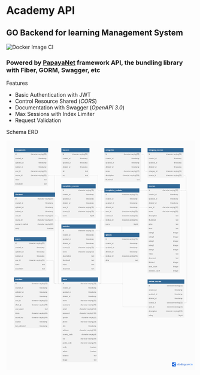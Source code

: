 # Academy API
## GO Backend for learning Management System

![Docker Image CI](https://github.com/capstone-project-kelompok-11/backend-golang/actions/workflows/docker-image.yml/badge.svg)

### Powered by [PapayaNet](https://github.com/skulluglify/papayanet) framework API, the bundling library with Fiber, GORM, Swagger, etc

Features

- Basic Authentication with JWT
- Control Resource Shared (*CORS*)
- Documentation with Swagger (*OpenAPI 3.0*)
- Max Sessions with Index Limiter
- Request Validation

Schema ERD

![Academy Schema ERD](imgs/academy_schema_erd.png)